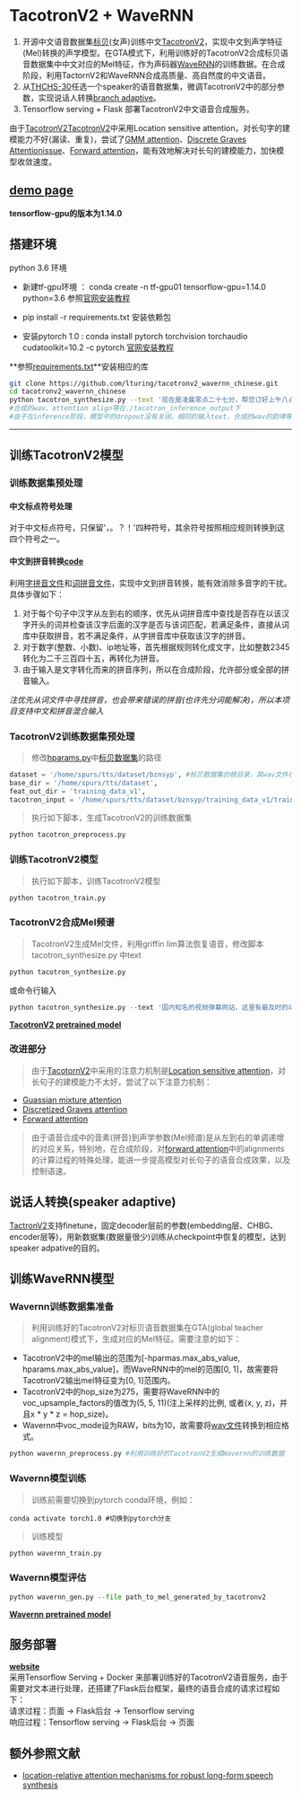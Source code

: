 # TacotronV2 + WaveRNN


       


1. 开源中文语音数据集[标贝](https://www.data-baker.com/open_source.html)(女声)训练中文[TacotronV2](https://github.com/Rayhane-mamah/Tacotron-2)，实现中文到声学特征(Mel)转换的声学模型。在GTA模式下，利用训练好的TacotronV2合成标贝语音数据集中中文对应的Mel特征，作为声码器[WaveRNN](https://github.com/fatchord/WaveRNN)的训练数据。在合成阶段，利用TactornV2和WaveRNN合成高质量、高自然度的中文语音。
2. 从[THCHS-30](http://www.openslr.org/18/)任选一个speaker的语音数据集，微调TacotronV2中的部分参数，实现说话人转换[branch adaptive](https://github.com/lturing/tacotronv2_wavernn_chinese/tree/adaptive)。
3. Tensorflow serving + Flask 部署TacotronV2中文语音合成服务。   

由于[TacotronV2](https://github.com/Rayhane-mamah/Tacotron-2)[TacotronV2](https://github.com/mozilla/TTS)中采用Location sensitive attention，对长句字的建模能力不好(漏读、重复)，尝试了[GMM attention](https://github.com/lturing/tacotronv2_wavernn_chinese/blob/master/tacotron/models/gmm_attention.py)、[Discrete Graves Attention](https://github.com/lturing/tacotronv2_wavernn_chinese/blob/master/tacotron/models/graves_attention.py)[issue](https://github.com/mozilla/TTS/issues/346)、[Forward attention](https://github.com/lturing/tacotronv2_wavernn_chinese/blob/master/tacotron/models/forward_attention.py)，能有效地解决对长句的建模能力，加快模型收敛速度。

## **[demo page](https://lturing.github.io/tacotronv2_wavernn_chinese/)**

**tensorflow-gpu的版本为1.14.0**

## 搭建环境

python 3.6 环境
- 新建tf-gpu环境  ：
conda create -n tf-gpu01 tensorflow-gpu=1.14.0 python=3.6
参照[官网安装教程](https://docs.anaconda.com/anaconda/user-guide/tasks/tensorflow/?highlight=tf-gpu%20)

- pip install -r requirements.txt 安装依赖包

- 安装pytorch 1.0  : 
conda install pytorch torchvision torchaudio cudatoolkit=10.2 -c pytorch
[官网安装教程](https://pytorch.org/get-started/locally/)



**参照[requirements.txt](https://github.com/lturing/tacotronv2_wavernn_chinese/blob/master/requirements.txt)**安装相应的库      
```bash
git clone https://github.com/lturing/tacotronv2_wavernn_chinese.git
cd tacotronv2_wavernn_chinese
python tacotron_synthesize.py --text '现在是凌晨零点二十七分，帮您订好上午八点的闹钟。'
#合成的wav、attention align等在./tacotron_inference_output下
#由于在inference阶段，模型中的dropout没有关闭，相同的输入text，合成的wav的韵律等有轻微的不同
```
------------------------------

## 训练TacotronV2模型

### 训练数据集预处理
#### 中文标点符号处理
对于中文标点符号，只保留'，。？！'四种符号，其余符号按照相应规则转换到这四个符号之一。

#### 中文到拼音转换[code](https://github.com/lturing/tacotronv2_wavernn_chinese/blob/master/tacotron/pinyin/parse_text_to_pyin.py)
利用[字拼音文件](https://github.com/lturing/tacotronv2_wavernn_chinese/blob/master/tacotron/pinyin/pinyin.txt)和[词拼音文件](https://github.com/lturing/tacotronv2_wavernn_chinese/blob/master/tacotron/pinyin/large_pinyin.txt)，实现中文到拼音转换，能有效消除多音字的干扰。具体步骤如下：       
1. 对于每个句子中汉字从左到右的顺序，优先从词拼音库中查找是否存在以该汉字开头的词并检查该汉字后面的汉字是否与该词匹配，若满足条件，直接从词库中获取拼音，若不满足条件，从字拼音库中获取该汉字的拼音。     
2. 对于数字(整数、小数)、ip地址等，首先根据规则转化成文字，比如整数2345转化为二千三百四十五，再转化为拼音。
3. 由于输入是文字转化而来的拼音序列，所以在合成阶段，允许部分或全部的拼音输入。    

*注优先从词文件中寻找拼音，也会带来错误的拼音(也许先分词能解决)，所以本项目支持中文和拼音混合输入*


### TacotronV2训练数据集预处理
> 修改[hparams.py](https://github.com/lturing/tacotronv2_wavernn_chinese/blob/master/tacotron_hparams.py)中[标贝数据集](https://www.data-baker.com/open_source.html)的路径
```python
dataset = '/home/spurs/tts/dataset/bznsyp', #标贝数据集的根目录，其wav文件在 dataset/bznsyp下
base_dir = '/home/spurs/tts/dataset',
feat_out_dir = 'training_data_v1',
tacotron_input = '/home/spurs/tts/dataset/bznsyp/training_data_v1/train.txt', 
```

> 执行如下脚本，生成TacotronV2的训练数据集
```python
python tacotron_preprocess.py
```

### 训练TacotronV2模型
> 执行如下脚本，训练TacotronV2模型
```python
python tacotron_train.py
```

### TacotronV2合成Mel频谱
> TacotronV2生成Mel文件，利用griffin lim算法恢复语音，修改脚本 tacotron_synthesize.py 中text
```python
python tacotron_synthesize.py
```

或命令行输入   
```python
python tacotron_synthesize.py --text '国内知名的视频弹幕网站，这里有最及时的动漫新番。'
```

**[TacotronV2 pretrained model](https://github.com/lturing/tacotronv2_wavernn_chinese/tree/master/logs-Tacotron-2/taco_pretrained)**


### 改进部分
> 由于[TacotornV2]()中采用的注意力机制是[Location sensitive attention](https://github.com/lturing/tacotronv2_wavernn_chinese/blob/master/tacotron/models/location_sensitive_attention.py)，对长句子的建模能力不太好，尝试了以下注意力机制：    
* [Guassian mixture attention](https://github.com/lturing/tacotronv2_wavernn_chinese/blob/master/tacotron/models/gmm_attention.py)
* [Discretized Graves attention](https://github.com/lturing/tacotronv2_wavernn_chinese/blob/master/tacotron/models/graves_attention.py)
* [Forward attention](https://github.com/lturing/tacotronv2_wavernn_chinese/blob/master/tacotron/models/forward_attention.py)

> 由于语音合成中的音素(拼音)到声学参数(Mel频谱)是从左到右的单调递增的对应关系，特别地，在合成阶段，对[forward attention](https://github.com/lturing/tacotronv2_wavernn_chinese/blob/master/tacotron/models/forward_attention.py#L171)中的alignments的计算过程的特殊处理，能进一步提高模型对长句子的语音合成效果，以及控制语速。

## 说话人转换(speaker adaptive)
[TactronV2](https://github.com/Rayhane-mamah/Tacotron-2)支持finetune，固定decoder层前的参数(embedding层、CHBG、encoder层等)，用新数据集(数据量很少)训练从checkpoint中恢复的模型，达到speaker adpative的目的。


## 训练WaveRNN模型
### Wavernn训练数据集准备
> 利用训练好的TacotronV2对标贝语音数据集在GTA(global teacher alignment)模式下，生成对应的Mel特征。需要注意的如下：    
* TacotronV2中的mel输出的范围为[-hparmas.max_abs_value, hparams.max_abs_value]，而WaveRNN中的mel的范围[0, 1]，故需要将TacotronV2输出mel特征变为[0, 1]范围内。
* TacotronV2中的hop_size为275，需要将WaveRNN中的voc_upsample_factors的值改为(5, 5, 11)(注上采样的比例, 或者(x, y, z)，并且x * y * z = hop_size)。
* Wavernn中voc_mode设为RAW，bits为10，故需要将[wav文件](https://github.com/lturing/tacotronv2_wavernn_chinese/blob/master/tacotron/datasets/audio.py#L8)转换到相应格式。

```python
python wavernn_preprocess.py #利用训练好的TacotronV2生成Wavernn的训练数据
```

### Wavernn模型训练
> 训练前需要切换到pytorch conda环境，例如：    
```shell
conda activate torch1.0 #切换到pytorch分支
```
> 训练模型
```python
python wavernn_train.py
```

### Wavernn模型评估
```python
python wavernn_gen.py --file path_to_mel_generated_by_tacotronv2 
```

**[Wavernn pretrained model](https://github.com/lturing/tacotronv2_wavernn_chinese/tree/master/logs_wavernn/checkpoints)**

## 服务部署 
**[website](https://github.com/lturing/tacotronv2_wavernn_chinese/tree/master/website)**     
采用Tensorflow Serving + Docker 来部署训练好的TacotronV2语音服务，由于需要对文本进行处理，还搭建了Flask后台框架，最终的语音合成的请求过程如下：       
请求过程：页面 -> Flask后台 -> Tensorflow serving    
响应过程：Tensorflow serving -> Flask后台 -> 页面


## 额外参照文献
- [location-relative attention mechanisms for robust long-form speech synthesis](https://arxiv.org/pdf/1910.10288)
